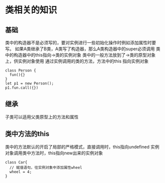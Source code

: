 # 类相关的知识

## 基础

类中的构造器不是必须写的，要对实例进行一些初始化操作时例如添加属性时要写。
如果A类继承了B类，A类写了构造器，那么A类构造器中的super必须调用
类中的构造器中的this指向->类的实例对象
类中的一般方法放到了->类的原型对象上，供实例对象使用
通过实例调用的类的方法，方法中的this 指向实例对象

```
class Person {
  fun(){}
}
let p1 = new Person();
p1.fun.call({})
```

## 继承

子类可以适用父类原型上的方法和属性

## 类中方法的this

类中的方法默认的开启了局部的严格模式，直接调用时，this指向undefined
实例对象调用类中方法时，this指向new出来的实例对象

```JS
class Car{
  // 赋值语句，往实例对象中添加属性wheel
  wheel = 4;
}
```
